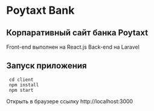 # Poytaxt Bank
## Корпаративный сайт банка Poytaxt

Front-end выполнен на React.js 
Back-end на Laravel

## Запуск приложения 
     cd client
     npm install
     npm start

Открыть в браузере ссылку http://localhost:3000
